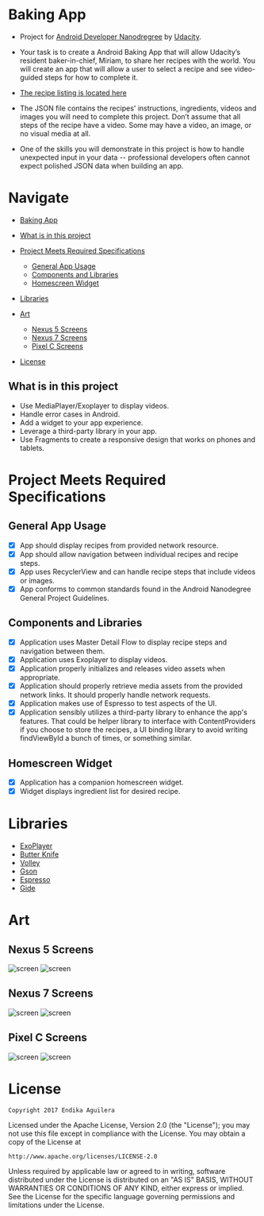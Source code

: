 # Baking App

- Project for [Android Developer Nanodregree](https://www.udacity.com/course/android-developer-nanodegree-by-google--nd801) by [Udacity](https://www.udacity.com/).

- Your task is to create a Android Baking App that will allow Udacity’s resident baker-in-chief, Miriam, to share her recipes with the world. You will create an app that will allow a user to select a recipe and see video-guided steps for how to complete it.

- [The recipe listing is located here](https://d17h27t6h515a5.cloudfront.net/topher/2017/May/59121517_baking/baking.json)

- The JSON file contains the recipes' instructions, ingredients, videos and images you will need to complete this project. Don’t assume that all steps of the recipe have a video. Some may have a video, an image, or no visual media at all.

- One of the skills you will demonstrate in this project is how to handle unexpected input in your data -- professional developers often cannot expect polished JSON data when building an app.

# Navigate

  - [Baking App](#baking-app)
  
  - [What is in this project](#what-is-in-this-project)
  
  - [Project Meets Required Specifications](#project-meets-required-specifications)
    - [General App Usage](#general-app-usage)
    - [Components and Libraries](#components-and-libraries)
    - [Homescreen Widget](#homescreen-widget)
    
 - [Libraries](#libraries)
 
 - [Art](#art)
    - [Nexus 5 Screens](#nexus-5-screens)
    - [Nexus 7 Screens](#nexus-7-screens)
    - [Pixel C Screens](#pixel-c-screens)
    
 - [License](#license)

## What is in this project

  - Use MediaPlayer/Exoplayer to display videos.
  - Handle error cases in Android.
  - Add a widget to your app experience.
  - Leverage a third-party library in your app.
  - Use Fragments to create a responsive design that works on phones and tablets.


# Project Meets Required Specifications

## General App Usage

  - [x] App should display recipes from provided network resource.
  - [x] App should allow navigation between individual recipes and recipe steps.
  - [x] App uses RecyclerView and can handle recipe steps that include videos or images.
  - [x] App conforms to common standards found in the Android Nanodegree General Project Guidelines.

## Components and Libraries

  - [x] Application uses Master Detail Flow to display recipe steps and navigation between them.
  - [x] Application uses Exoplayer to display videos.
  - [x] Application properly initializes and releases video assets when appropriate.
  - [x] Application should properly retrieve media assets from the provided network links. It should properly handle network requests.
  - [x] Application makes use of Espresso to test aspects of the UI.
  - [x] Application sensibly utilizes a third-party library to enhance the app's features. That could be helper library to interface with ContentProviders if you choose to store the recipes, a UI binding library to avoid writing findViewById a bunch of times, or something similar.

## Homescreen Widget

  - [x] Application has a companion homescreen widget.
  - [x] Widget displays ingredient list for desired recipe.
  
# Libraries
  - [ExoPlayer](https://github.com/google/ExoPlayer)
  - [Butter Knife](http://jakewharton.github.io/butterknife/)
  - [Volley](https://developer.android.com/training/volley/index.html)
  - [Gson](https://github.com/google/gson)
  - [Espresso](https://developer.android.com/training/testing/espresso/index.html)
  - [Gide](https://github.com/bumptech/glide)    
    
# Art

## Nexus 5 Screens
![screen](../master/art/nexus_5_baking_app_portrait_poster.jpg)
![screen](../master/art/nexus_5_baking_app_landscape_poster.jpg)

## Nexus 7 Screens
![screen](../master/art/nexus_7_baking_app_portrait_poster.jpg)
![screen](../master/art/nexus_7_baking_app_landscape_poster.jpg)

## Pixel C Screens
![screen](../master/art/pixel_C_baking_app_portrait_poster.jpg)
![screen](../master/art/pixel_C_baking_app_landscape_poster.jpg)

# License

```Copyright 2017 Endika Aguilera```

Licensed under the Apache License, Version 2.0 (the "License");
you may not use this file except in compliance with the License.
You may obtain a copy of the License at

    http://www.apache.org/licenses/LICENSE-2.0

Unless required by applicable law or agreed to in writing, software
distributed under the License is distributed on an "AS IS" BASIS,
WITHOUT WARRANTIES OR CONDITIONS OF ANY KIND, either express or implied.
See the License for the specific language governing permissions and
limitations under the License.
